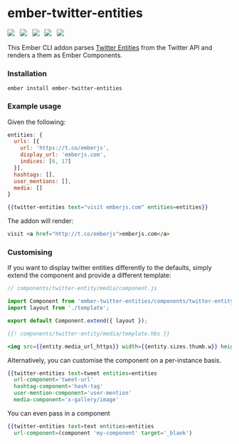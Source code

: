 # ember-twitter-entities

<a href="http://emberobserver.com/addons/ember-twitter-entities"><img src="http://emberobserver.com/badges/ember-twitter-entities.svg"></a> &nbsp; <a href="https://david-dm.org/amk221/ember-twitter-entities#badge-embed"><img src="https://david-dm.org/amk221/ember-twitter-entities.svg"></a> &nbsp; <a href="https://david-dm.org/amk221/ember-twitter-entities#dev-badge-embed"><img src="https://david-dm.org/amk221/ember-twitter-entities/dev-status.svg"></a> &nbsp; <a href="https://codeclimate.com/github/amk221/ember-twitter-entities"><img src="https://codeclimate.com/github/amk221/ember-twitter-entities/badges/gpa.svg" /></a> &nbsp; <a href="http://travis-ci.org/amk221/ember-twitter-entities"><img src="https://travis-ci.org/amk221/ember-twitter-entities.svg?branch=master"></a>

This Ember CLI addon parses [Twitter Entities](https://dev.twitter.com/overview/api/entities-in-twitter-objects) from the Twitter API and renders a them as Ember Components.

### Installation
```
ember install ember-twitter-entities
```

### Example usage

Given the following:

```javascript
entities: {
  urls: [{
    url: 'https://t.co/emberjs',
    display_url: 'emberjs.com',
    indices: [6, 17]
  }],
  hashtags: [],
  user_mentions: [],
  media: []
}
```

```handlebars
{{twitter-entities text="visit emberjs.com" entities=entities}}
```

The addon will render:

```html
visit <a href="http://t.co/emberjs">emberjs.com</a>
```

### Customising

If you want to display twitter entities differently to the defaults, simply extend the component and provide a different template:

```javascript
// components/twitter-entity/media/component.js

import Component from 'ember-twitter-entities/components/twitter-entity/media';
import layout from './template';

export default Component.extend({ layout });
```
```handlebars
{{! components/twitter-entity/media/template.hbs }}

<img src={{entity.media_url_https}} width={{entity.sizes.thumb.w}} height={{entity.sizes.thumb.h}}>
```

Alternatively, you can customise the component on a per-instance basis.

```handlebars
{{twitter-entities text=tweet entities=entities
  url-component='tweet-url'
  hashtag-component='hash-tag'
  user-mention-component='user-mention'
  media-component='x-gallery/image'
```
You can even pass in a component

```handlebars
{{twitter-entities text=text entities=entities
  url-component=(component 'my-component' target='_blank')
```
